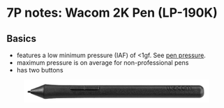 # 7P notes: Wacom 2K Pen (LP-190K)

## Basics

* features a low minimum pressure (IAF) of <1gf. See [pen pressure](../../../core-features/pen-pressure.md).&#x20;
* maximum pressure is on average for non-professional pens&#x20;
* has two buttons



<figure><img src="../../../.gitbook/assets/Wacom 2K Pen (LP-190K).jpg" alt=""><figcaption></figcaption></figure>
